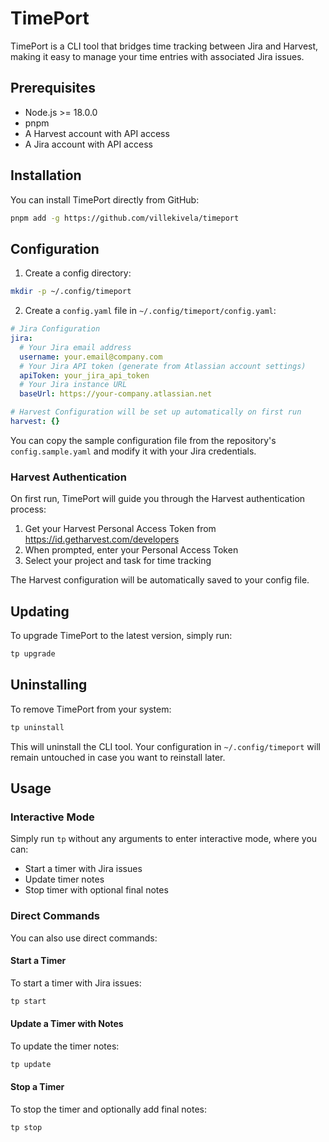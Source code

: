 # TimePort

TimePort is a CLI tool that bridges time tracking between Jira and Harvest, making it easy to manage your time entries with associated Jira issues.

## Prerequisites

- Node.js >= 18.0.0
- pnpm
- A Harvest account with API access
- A Jira account with API access

## Installation

You can install TimePort directly from GitHub:

```bash
pnpm add -g https://github.com/villekivela/timeport
```

## Configuration

1. Create a config directory:

```bash
mkdir -p ~/.config/timeport
```

2. Create a `config.yaml` file in `~/.config/timeport/config.yaml`:

```yaml
# Jira Configuration
jira:
  # Your Jira email address
  username: your.email@company.com
  # Your Jira API token (generate from Atlassian account settings)
  apiToken: your_jira_api_token
  # Your Jira instance URL
  baseUrl: https://your-company.atlassian.net

# Harvest Configuration will be set up automatically on first run
harvest: {}
```

You can copy the sample configuration file from the repository's `config.sample.yaml` and modify it with your Jira credentials.

### Harvest Authentication

On first run, TimePort will guide you through the Harvest authentication process:

1. Get your Harvest Personal Access Token from https://id.getharvest.com/developers
2. When prompted, enter your Personal Access Token
3. Select your project and task for time tracking

The Harvest configuration will be automatically saved to your config file.

## Updating

To upgrade TimePort to the latest version, simply run:

```bash
tp upgrade
```

## Uninstalling

To remove TimePort from your system:

```bash
tp uninstall
```

This will uninstall the CLI tool. Your configuration in `~/.config/timeport` will remain untouched in case you want to reinstall later.

## Usage

### Interactive Mode

Simply run `tp` without any arguments to enter interactive mode, where you can:

- Start a timer with Jira issues
- Update timer notes
- Stop timer with optional final notes

### Direct Commands

You can also use direct commands:

#### Start a Timer

To start a timer with Jira issues:

```bash
tp start
```

#### Update a Timer with Notes

To update the timer notes:

```bash
tp update
```

#### Stop a Timer

To stop the timer and optionally add final notes:

```bash
tp stop
```
